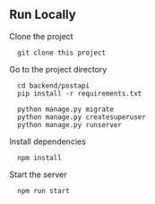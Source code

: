 
## Run Locally

Clone the project

```Clone
  git clone this project
```

Go to the project directory

```Django API
  cd backend/postapi
  pip install -r requirements.txt

  python manage.py migrate
  python manage.py createsuperuser
  python manage.py runserver
```

Install dependencies

```React
  npm install
```

Start the server

```React
  npm run start
```

  